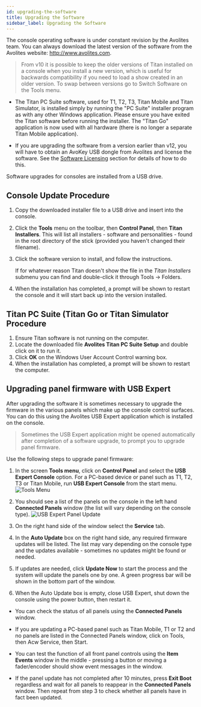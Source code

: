 ```yaml
---
id: upgrading-the-software
title: Upgrading the Software
sidebar_label: Upgrading the Software
---
```


The console operating software is under constant revision by the
Avolites team. You can always download the latest version of the
software from the Avolites website: http://www.avolites.com.


> From v10 it is possible to keep the older versions of Titan installed on a console when you install a new version, which is useful for backwards compatibility if you need to load a show created in an older version. To swap between versions go to Switch Software on the Tools menu.

-   The Titan PC Suite software, used for T1, T2, T3, Titan Mobile and Titan Simulator, is
    installed simply by running the "PC Suite" installer program as with
    any other Windows application. Please ensure you have exited the
    Titan software before running the installer. The "Titan Go" application is now used with all hardware (there is no longer a separate Titan Mobile application).

-   If you are upgrading the software from a version earlier than v12,
    you will have to obtain an AvoKey USB dongle from Avolites and
    license the software. See the [Software Licensing](recovering-reinstalling-the-console.md#software-licensing) section for details of how to do
    this.

Software upgrades for consoles are installed from a USB drive.

## Console Update Procedure

1. Copy the downloaded installer file to a USB drive and insert into the console.
2. Click the **Tools** menu on the toolbar, then **Control Panel**, then **Titan Installers**. This will list all installers - software and personalities - found in the root directory of the stick (provided you haven't changed their filename).
3. Click the software version to install, and follow the instructions.
   
   If for whatever reason Titan doesn't show the file in the *Titan Installers* submenu you can find and double-click it through Tools -> Folders.
4. When the installation has completed, a prompt will be shown to restart the console and it will start back up into the version installed.

## Titan PC Suite (Titan Go or Titan Simulator Procedure

1. Ensure Titan software is not running on the computer.
2. Locate the downloaded file **Avolites Titan PC Suite Setup** and double click on it to run it.
3. Click **OK** on the Windows User Account Control warning box.
4. When the installation has completed, a prompt will be shown to restart the computer.


## Upgrading panel firmware with USB Expert

After upgrading the software it is sometimes necessary to upgrade the firmware in the various panels which make up the console control surfaces. You can do this using the Avolites USB Expert application which is installed on the console.

> Sometimes the USB Expert application might be opened automatically after completion of a software upgrade, to prompt you to upgrade panel firmware.

Use the following steps to upgrade panel firmware:

1. In the screen **Tools menu**, click on **Control Panel** and select the **USB Expert Console** option. For a PC-based device or panel such as T1, T2, T3 or Titan Mobile, run **USB Expert Console** from the start menu.
![Tools Menu](/docs/images/Tools-Menu-Control-Panel.png)

2. You should see a list of the panels on the console in the left hand **Connected Panels** window (the list will vary depending on the console type).
![USB Expert Panel Update](/docs/images/USB-Expert-Panel-Update.png)

3. On the right hand side of the window select the **Service** tab.

4. In the **Auto Update** box on the right hand side, any required firmware updates will be listed. The list may vary depending on the console type and the updates available - sometimes no updates might be found or needed.

5. If updates are needed, click **Update Now** to start the process and the system will update the panels one by one. A green progress bar will be shown in the bottom part of the window.

6. When the Auto Update box is empty, close USB Expert, shut down the console using the power button, then restart it.

- You can check the status of all panels using the **Connected Panels** window. 

- If you are updating a PC-based panel such as Titan Mobile, T1 or T2 and no panels are listed in the Connected Panels window, click on Tools, then Acw Service, then Start.

- You can test the function of all front panel controls using the **Item Events** window in the middle - pressing a button or moving a fader/encoder should show event messages in the window.

- If the panel update has not completed after 10 minutes, press **Exit Boot** regardless and wait for all panels to reappear in the **Connected Panels** window. Then repeat from step 3 to check whether all panels have in fact been updated. 